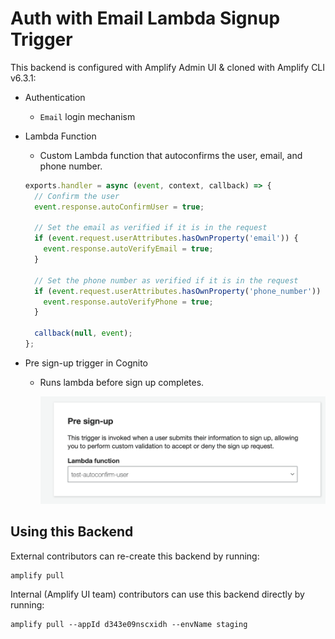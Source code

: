 # Auth with Email Lambda Signup Trigger

This backend is configured with Amplify Admin UI & cloned with Amplify CLI v6.3.1:

- Authentication

  - `Email` login mechanism

- Lambda Function

  - Custom Lambda function that autoconfirms the user, email, and phone number.

  ```js
  exports.handler = async (event, context, callback) => {
    // Confirm the user
    event.response.autoConfirmUser = true;

    // Set the email as verified if it is in the request
    if (event.request.userAttributes.hasOwnProperty('email')) {
      event.response.autoVerifyEmail = true;
    }

    // Set the phone number as verified if it is in the request
    if (event.request.userAttributes.hasOwnProperty('phone_number')) {
      event.response.autoVerifyPhone = true;
    }

    callback(null, event);
  };
  ```

- Pre sign-up trigger in Cognito

  - Runs lambda before sign up completes.

    ![](screenshot.1.png)

## Using this Backend

External contributors can re-create this backend by running:

```shell
amplify pull
```

Internal (Amplify UI team) contributors can use this backend directly by running:

```shell
amplify pull --appId d343e09nscxidh --envName staging
```
